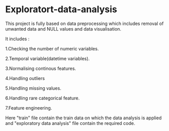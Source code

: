 # Exploratort-data-analysis
This project is fully based on data preprocessing which includes removal of unwanted data and NULL values and data visualisation.

It includes :


 1.Checking the number of numeric variables.
 
 2.Temporal variable(datetime variables).
 
 3.Normalising continous features.
 
 4.Handling outliers
 
 5.Handling missing values.
 
 6.Handling rare categorical feature.
 
 7.Feature engineering.
 
Here "train" file contain the train data on which the data analysis is applied and "exploratory data analysis" file contain the required code.
